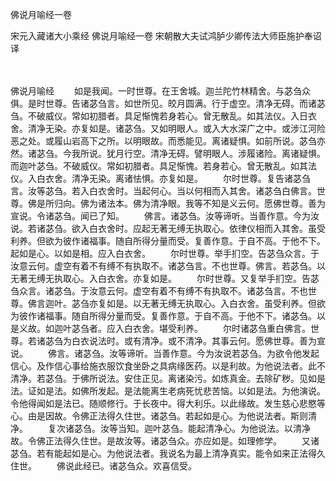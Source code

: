 佛说月喻经一卷


宋元入藏诸大小乘经
佛说月喻经一卷
宋朝散大夫试鸿胪少卿传法大师臣施护奉诏译


　　

佛说月喻经
　　如是我闻。一时世尊。在王舍城。迦兰陀竹林精舍。与苾刍众俱。是时世尊。告诸苾刍言。如世所见。皎月圆满。行于虚空。清净无碍。而诸苾刍。不破威仪。常如初腊者。具足惭愧若身若心。曾无散乱。如其法仪。入日衣舍。清净无染。亦复如是。诸苾刍。又如明眼人。或入大水深广之中。或涉江河险恶之处。或履山岩高下之所。以明眼故。而悉能见。离诸疑惧。如前所说。苾刍亦然。诸苾刍。今我所说。犹月行空。清净无碍。譬明眼人。涉履诸险。离诸疑惧。而迦叶苾刍。不破威仪。常如初腊者。具足惭愧。若身若心。曾无散乱。如其法仪。入白衣舍。清净无染。离诸怯惧。亦复如是。
　　尔时世尊。复告诸苾刍言。汝等苾刍。若入白衣舍时。当起何心。当以何相而入其舍。诸苾刍白佛言。世尊。佛是所归向。佛为诸法本。佛为清净眼。我等不知是义云何。愿佛世尊。善为宣说。令诸苾刍。闻已了知。
　　佛言。诸苾刍。汝等谛听。当善作意。今为汝说。若诸苾刍。欲入白衣舍时。应起无著无缚无执取心。依律仪相而入其舍。虽受利养。但欲为彼作诸福事。随自所得分量而受。复善作意。于自不高。于他不下。起如是心。以如是相。应入白衣舍。
　　尔时世尊。举手扪空。告苾刍众言。于汝意云何。虚空有着不有缚不有执取不。诸苾刍言。不也世尊。佛言。若苾刍。以无著无缚无执取心。入白衣舍。亦复如是。
　　尔时世尊。又复举手扪空。告苾刍众言。诸苾刍。于汝意云何。虚空有着不有缚不有执取不。诸苾刍言。不也世尊。佛言迦叶。苾刍亦复如是。以无著无缚无执取心。入白衣舍。虽受利养。但欲为彼作诸福事。随自所得分量而受。复善作意。于自不高。于他不下。诸苾刍。以是义故。如迦叶苾刍者。应入白衣舍。堪受利养。
　　尔时诸苾刍重白佛言。世尊。若诸苾刍为白衣说法时。或有清净。或不清净。其事云何。愿佛世尊。善为宣说。
　　佛言。诸苾刍。汝等谛听。当善作意。今为汝说若苾刍。为欲令他发起信心。及作信心事给施衣服饮食坐卧之具病缘医药。以是利故。为他说法者。此不清净。若苾刍。于佛所说法。安住正见。离诸染污。如炼真金。去除矿秽。见如是法。证如是法。如佛所发起。是法能离生老病死忧悲苦恼。以如是法。为他演说。令他得闻如是法已。随顺修行。于长夜中。得大利乐。以此缘故。发生慈心悲愍等心。由是因故。令佛正法得久住世。诸苾刍。若起如是心。为他说法者。斯则清净。
　　复次诸苾刍。汝等当知。迦叶苾刍。能起清净心。为他说法。以清净故。令佛正法得久住世。是故汝等。诸苾刍众。亦应如是。如理修学。
　　又诸苾刍。若有能起如是心。为他说法者。我说名为最上清净真实。能令如来正法得久住世。
　　佛说此经已。诸苾刍众。欢喜信受。



